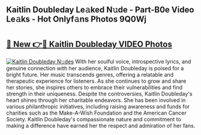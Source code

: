 ## Kaitlin Doubleday Le𝚊ked N𝚞de - Part-B0e Video Le𝚊ks - Hot Onlyf𝚊ns Photos 9Q0Wj

# <h2><a href="http://ab6994.deff.icu/?id=Kaitlin+Doubleday">🔗 New 👉🔴 Kaitlin Doubleday VIDEO Photos</a></h2>

[![Kaitlin Doubleday N𝚞des](https://i.imgur.com/rIISA9y.gif)](http://ab6994.deff.icu/?id=Kaitlin+Doubleday)
With her soulful voice, introspective lyrics, and genuine connection with her audience, Kaitlin Doubleday is poised for a bright future. Her music transcends genres, offering a relatable and therapeutic experience for listeners. As she continues to grow and share her stories, she inspires others to embrace their vulnerabilities and find strength in their uniqueness. Despite the controversies, Kaitlin Doubleday's heart shines through her charitable endeavors. She has been involved in various philanthropic initiatives, including raising awareness and funds for charities such as the Make-A-Wish Foundation and the American Cancer Society. Kaitlin Doubleday's compassionate nature and commitment to making a difference have earned her the respect and admiration of her fans.
